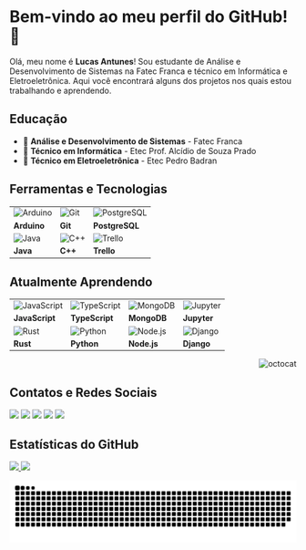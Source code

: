 # Bem-vindo ao meu perfil do GitHub! 👋

Olá, meu nome é **Lucas Antunes**! Sou estudante de Análise e Desenvolvimento de Sistemas na Fatec Franca e técnico em Informática e Eletroeletrônica. Aqui você encontrará alguns dos projetos nos quais estou trabalhando e aprendendo.

## Educação

- 🌱 **Análise e Desenvolvimento de Sistemas** - Fatec Franca
- 🏫 **Técnico em Informática** - Etec Prof. Alcídio de Souza Prado
- 🏫 **Técnico em Eletroeletrônica** - Etec Pedro Badran

## Ferramentas e Tecnologias

|   |   |   |
|---|---|---|
| ![Arduino](https://cdn.jsdelivr.net/gh/devicons/devicon@latest/icons/arduino/arduino-original-wordmark.svg) | ![Git](https://cdn.jsdelivr.net/gh/devicons/devicon@latest/icons/git/git-original-wordmark.svg) | ![PostgreSQL](https://cdn.jsdelivr.net/gh/devicons/devicon@latest/icons/postgresql/postgresql-original-wordmark.svg) |
| **Arduino** | **Git** | **PostgreSQL** |
| ![Java](https://cdn.jsdelivr.net/gh/devicons/devicon@latest/icons/java/java-original.svg) | ![C++](https://cdn.jsdelivr.net/gh/devicons/devicon@latest/icons/cplusplus/cplusplus-original.svg) | ![Trello](https://cdn.jsdelivr.net/gh/devicons/devicon@latest/icons/trello/trello-original.svg) |
| **Java** | **C++** | **Trello** |

## Atualmente Aprendendo

|   |   |   |   |
|---|---|---|---|
| ![JavaScript](https://cdn.jsdelivr.net/gh/devicons/devicon@latest/icons/javascript/javascript-original.svg) | ![TypeScript](https://cdn.jsdelivr.net/gh/devicons/devicon@latest/icons/typescript/typescript-original.svg) | ![MongoDB](https://cdn.jsdelivr.net/gh/devicons/devicon@latest/icons/mongodb/mongodb-original-wordmark.svg) | ![Jupyter](https://cdn.jsdelivr.net/gh/devicons/devicon@latest/icons/jupyter/jupyter-original-wordmark.svg) |
| **JavaScript** | **TypeScript** | **MongoDB** | **Jupyter** |
| ![Rust](https://cdn.jsdelivr.net/gh/devicons/devicon@latest/icons/rust/rust-original.svg) | ![Python](https://cdn.jsdelivr.net/gh/devicons/devicon@latest/icons/python/python-original-wordmark.svg) | ![Node.js](https://cdn.jsdelivr.net/gh/devicons/devicon@latest/icons/nodejs/nodejs-original-wordmark.svg) | ![Django](https://cdn.jsdelivr.net/gh/devicons/devicon@latest/icons/django/django-plain.svg) |
| **Rust** | **Python** | **Node.js** | **Django** |

<div align="right">
<img src="https://i.ibb.co/TM71zJz/octocat-1709493324232.png" alt="octocat" width="210" height="210">
</div>

## Contatos e Redes Sociais

<div>
<a href="https://instagram.com/lucas_cleiton" target="_blank"><img src="https://img.shields.io/badge/-Instagram-%23E4405F?style=for-the-badge&logo=instagram&logoColor=white"></a>
<a href="https://www.twitch.tv/ldelucao" target="_blank"><img src="https://img.shields.io/badge/Twitch-9146FF?style=for-the-badge&logo=twitch&logoColor=white"></a>
<a href="mailto:cleiton.lucas416@gmail.com"><img src="https://img.shields.io/badge/Gmail-D14836?style=for-the-badge&logo=gmail&logoColor=white"></a>
<a href="https://www.linkedin.com/in/lucas-antunes-69577b183/" target="_blank"><img src="https://img.shields.io/badge/-LinkedIn-%230077B5?style=for-the-badge&logo=linkedin&logoColor=white"></a>
<a href="https://twitter.com/LdeLucao" target="_blank"><img src="https://img.shields.io/badge/Twitter-1DA1F2?style=for-the-badge&logo=twitter&logoColor=white"></a>
</div>

## Estatísticas do GitHub

<div>
<a href="https://github.com/lusc451">
<img src="https://github-readme-stats.vercel.app/api/top-langs/?username=lusc451&layout=compact&langs_count=7&theme=dracula" />
<img src="https://github-readme-stats.vercel.app/api?username=lusc451&show_icons=true&theme=dracula&include_all_commits=true&count_private=true"/>
</div>

![Snake animation](https://raw.githubusercontent.com/Platane/snk/output/github-contribution-grid-snake.svg)
